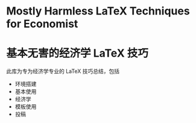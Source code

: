 # Mostly Harmless LaTeX Techniques for Economist
# 基本无害的经济学 LaTeX 技巧

此库为专为经济学专业的 LaTeX 技巧总结，包括

+ 环境搭建
+ 基本使用
+ 经济学
+ 模板使用
+ 投稿